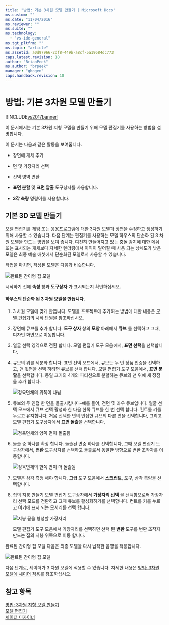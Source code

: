 ```yaml
---
title: "방법: 기본 3차원 모델 만들기 | Microsoft Docs"
ms.custom: ""
ms.date: "11/04/2016"
ms.reviewer: ""
ms.suite: ""
ms.technology: 
  - "vs-ide-general"
ms.tgt_pltfrm: ""
ms.topic: "article"
ms.assetid: a0d97966-2df8-449b-a8cf-5a19684dc773
caps.latest.revision: 18
author: "BrianPeek"
ms.author: "brpeek"
manager: "ghogen"
caps.handback.revision: 18
---
```

# 방법: 기본 3차원 모델 만들기
[!INCLUDE[vs2017banner](../code-quality/includes/vs2017banner.md)]

이 문서에서는 기본 3차원 지형 모델을 만들기 위해 모델 편집기를 사용하는 방법을 설명합니다.  
  
 이 문서는 다음과 같은 활동을 보여줍니다.  
  
-   장면에 개체 추가  
  
-   면 및 가장자리 선택  
  
-   선택 영역 변환  
  
-   **표면 분할** 및 **표면 압출** 도구상자를 사용합니다.  
  
-   **3각 측량** 명령어를 사용합니다.  
  
## 기본 3D 모델 만들기  
 모델 편집기를 게임 또는 응용프로그램에 대한 3차원 모델과 장면을 수정하고 생성하기 위해 사용할 수 있습니다.  다음 단계는 편집기를 사용하는 모델 하우스의 단순화 된 3 차원 모델을 만드는 방법을 보여 줍니다.  여전히 만들어지고 있는 충돌 감지에 대한 메쉬 또는 표시되는 개체보다 자세한 렌더링에서 이익이 멀어질 때 사용 되는 상세도가 낮은 모델은 최종 예술 애셋에서 단순화된 모델로서 사용할 수 있습니다.  
  
 작업을 마치면, 작성된 모델은 다음과 비슷합니다.  
  
 ![완료된 간이형 집 모델](~/docs/designers/media/gfx_model_demo_house_final.png "gfx\_model\_demo\_house\_final")  
  
 시작하기 전에 **속성** 창과 **도구상자** 가 표시되는지 확인하십시오.  
  
#### 하우스의 단순화 된 3 차원 모델을 만듭니다.  
  
1.  3 차원 모델에 맞게 만듭니다.  모델을 프로젝트에 추가하는 방법에 대한 내용은 [모델 편집기](../designers/model-editor.md)의 시작 단원을 참조하십시오.  
  
2.  장면에 큐브를 추가 합니다.  **도구 상자** 창의 **모양** 아래에서 **큐브** 를 선택하고 그때, 디자인 화면으로 이동합니다.  
  
3.  얼굴 선택 영역으로 전환 합니다.  모델 편집기 도구 모음에서, **표면 선택**을 선택합니다.  
  
4.  큐브의 위를 세분화 합니다.  표면 선택 모드에서, 큐브는 두 번 정품 인증을 선택하고, 맨 윗면을 선택 하려면 큐브를 선택 합니다.  모델 편집기 도구 모음에서, **표면 분할**을 선택합니다.  동일 크기의 4개의 파티션으로 분할하는 큐브의 맨 위에 새 정점을 추가 합니다.  
  
     ![정육면체의 위쪽이 나뉨](~/docs/designers/media/gfx_model_demo_house_subdiv.png "gfx\_model\_demo\_house\_subdiv")  
  
5.  큐브의 두 인접 한 면을 돌출시킵니다\-예를 들어, 전면 및 좌우 큐브입니다.  얼굴 선택 모드에서 큐브 선택 활성화 한 다음 한쪽 큐브를 한 번 선택 합니다.  컨트롤 키를 누르고 유지합니다, 처음 선택한 면의 인접한 큐브의 다른 면을 선택합니다, 그리고 모델 편집기 도구상자에서 **표면 돌출**을 선택합니다.  
  
     ![정육면체의 양쪽 면이 돌출됨](~/docs/designers/media/gfx_model_demo_house_extrude.png "gfx\_model\_demo\_house\_extrude")  
  
6.  돌출 중 하나를 확장 합니다.  돌출된 면중 하나를 선택합니다, 그때 모델 편집기 도구상자에서, **변환** 도구상자를 선택하고 돌출로서 동일한 방향으로 변환 조작자를 이동합니다.  
  
     ![정육면체의 한쪽 면이 더 돌출됨](~/docs/designers/media/gfx_model_demo_house_extend.png "gfx\_model\_demo\_house\_extend")  
  
7.  모델은 삼각 측정 해야 합니다.  **고급** 도구 모음에서 **스크립트**, **도구**, 삼각 측량을 선택합니다.  
  
8.  집의 지붕 만들기  모델 편집기 도구상자에서 **가장자리 선택** 을 선택함으로써 가장자리 선택 모드를 전환하고 그때 큐브를 활성화하기를 선택합니다.  컨트롤 키를 누르고 여기에 표시 되는 모서리를 선택 합니다.  
  
     ![지붕 끝을 형성할 가장자리](~/docs/designers/media/gfx_model_demo_house_edges.png "gfx\_model\_demo\_house\_edges")  
  
     모델 편집기 도구 모음에서 가장자리를 선택하면 선택 된 **변환** 도구를 변환 조작자 만드는 집의 지붕 위쪽으로 이동 합니다.  
  
 완료된 간이형 집 모델  다음은 최종 모델을 다시 납작한 음영을 적용합니다.  
  
 ![완료된 간이형 집 모델](~/docs/designers/media/gfx_model_demo_house_final.png "gfx\_model\_demo\_house\_final")  
  
 다음 단계로, 셰이더가 3 차원 모델에 적용할 수 있습니다.  자세한 내용은 [방법: 3차원 모델에 셰이더 적용](../designers/how-to-apply-a-shader-to-a-3-d-model.md)를 참조하십시오.  
  
## 참고 항목  
 [방법: 3차원 지형 모델 만들기](../designers/how-to-model-3-d-terrain.md)   
 [모델 편집기](../designers/model-editor.md)   
 [셰이더 디자이너](../designers/shader-designer.md)